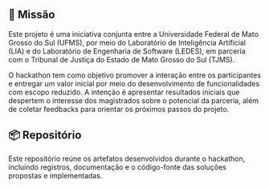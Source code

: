 ## 🎯 Missão

Este projeto é uma iniciativa conjunta entre a Universidade Federal de Mato Grosso do Sul (UFMS), por meio do Laboratório de Inteligência Artificial (LIA) e do Laboratório de Engenharia de Software (LEDES), em parceria com o Tribunal de Justiça do Estado de Mato Grosso do Sul (TJMS).

O hackathon tem como objetivo promover a interação entre os participantes e entregar um valor inicial por meio do desenvolvimento de funcionalidades com escopo reduzido. A intenção é apresentar resultados iniciais que despertem o interesse dos magistrados sobre o potencial da parceria, além de coletar feedbacks para orientar os próximos passos do projeto.

## 📦 Repositório

Este repositório reúne os artefatos desenvolvidos durante o hackathon, incluindo registros, documentação e o código-fonte das soluções propostas e implementadas.
